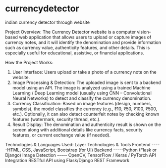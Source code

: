 # currencydetector
indian currency detector through website

Project Overview:
The Currency Detector website is a computer vision-based web application that allows users to upload or capture images of currency notes, and it will identify the denomination and provide information such as currency value, authenticity features, and other details. This is especially useful for educational, assistive, or financial applications.

How the Project Works:
1. User Interface:
Users upload or take a photo of a currency note on the website.
2. Image Processing & Detection:
The uploaded image is sent to a backend model using an API.
The image is analyzed using a trained Machine Learning / Deep Learning model (usually using CNN – Convolutional Neural Networks) to detect and classify the currency denomination.
3. Currency Classification:
Based on image features (design, numbers, symbols), the model classifies the currency (e.g., ₹10, ₹50, ₹100, ₹500, etc.).
Optionally, it can also detect counterfeit notes by checking known features (watermark, security thread, etc.).
4. Result Display:
The denomination and authenticity result is shown on the screen along with additional details like currency facts, security features, or current exchange value (if needed).

Technologies & Languages Used:
Layer	Technologies & Tools
Frontend      	-----HTML, CSS, JavaScript, Bootstrap (for UI)
Backend	        -----Python (Flask or Django)
Image Detection -----	OpenCV, TensorFlow / Keras / PyTorch
API Integration	RESTful API using Flask/Django REST Framework
